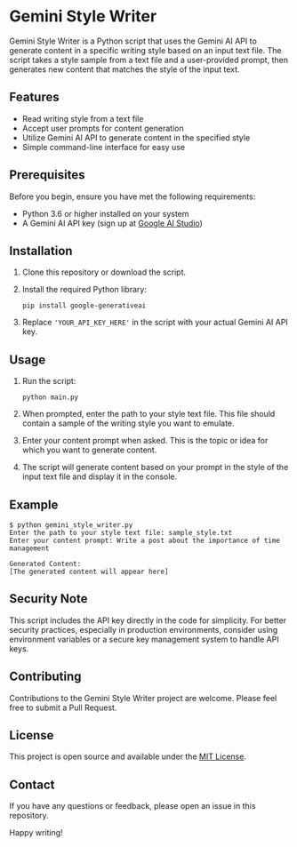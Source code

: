 # Gemini Style Writer

Gemini Style Writer is a Python script that uses the Gemini AI API to generate content in a specific writing style based on an input text file. The script takes a style sample from a text file and a user-provided prompt, then generates new content that matches the style of the input text.

## Features

- Read writing style from a text file
- Accept user prompts for content generation
- Utilize Gemini AI API to generate content in the specified style
- Simple command-line interface for easy use

## Prerequisites

Before you begin, ensure you have met the following requirements:

- Python 3.6 or higher installed on your system
- A Gemini AI API key (sign up at [Google AI Studio](https://makersuite.google.com/app/apikey))

## Installation

1. Clone this repository or download the script.

2. Install the required Python library:

   ```
   pip install google-generativeai
   ```

3. Replace `'YOUR_API_KEY_HERE'` in the script with your actual Gemini AI API key.

## Usage

1. Run the script:

   ```
   python main.py
   ```

2. When prompted, enter the path to your style text file. This file should contain a sample of the writing style you want to emulate.

3. Enter your content prompt when asked. This is the topic or idea for which you want to generate content.

4. The script will generate content based on your prompt in the style of the input text file and display it in the console.

## Example

```
$ python gemini_style_writer.py
Enter the path to your style text file: sample_style.txt
Enter your content prompt: Write a post about the importance of time management

Generated Content:
[The generated content will appear here]
```

## Security Note

This script includes the API key directly in the code for simplicity. For better security practices, especially in production environments, consider using environment variables or a secure key management system to handle API keys.

## Contributing

Contributions to the Gemini Style Writer project are welcome. Please feel free to submit a Pull Request.

## License

This project is open source and available under the [MIT License](LICENSE).

## Contact

If you have any questions or feedback, please open an issue in this repository.

Happy writing!
